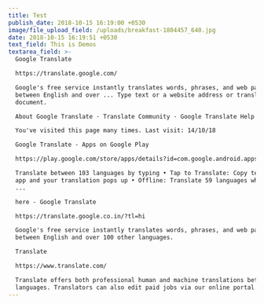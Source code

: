 ```yaml
---
title: Test
publish_date: 2018-10-15 16:19:00 +0530
image/file_upload_field: /uploads/breakfast-1804457_640.jpg
date: 2018-10-15 16:19:51 +0530
text_field: This is Demos
textarea_field: >-
  Google Translate

  https://translate.google.com/

  Google's free service instantly translates words, phrases, and web pages
  between English and over ... Type text or a website address or translate a
  document.

  ‎About Google Translate · ‎Translate Community · ‎Google Translate Help

  You've visited this page many times. Last visit: 14/10/18

  Google Translate - Apps on Google Play

  https://play.google.com/store/apps/details?id=com.google.android.apps.translate...

  Translate between 103 languages by typing • Tap to Translate: Copy text in any
  app and your translation pops up • Offline: Translate 59 languages when you
  ...

  here - Google Translate

  https://translate.google.co.in/?tl=hi

  Google's free service instantly translates words, phrases, and web pages
  between English and over 100 other languages.

  Translate

  https://www.translate.com/

  Translate offers both professional human and machine translations between 75
  languages. Translators can also edit paid jobs via our online portal.
---
```

